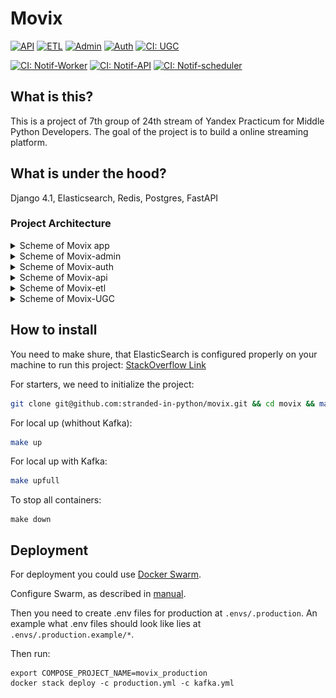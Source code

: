 # Movix

[![API](https://github.com/stranded-in-python/movix-api/actions/workflows/ci.yml/badge.svg)](https://github.com/stranded-in-python/movix-api/actions/workflows/ci.yml)
[![ETL](https://github.com/stranded-in-python/movix-etl/actions/workflows/ci.yml/badge.svg)](https://github.com/stranded-in-python/movix-etl/actions/workflows/ci.yml)
[![Admin](https://github.com/stranded-in-python/movix-admin/actions/workflows/ci.yml/badge.svg)](https://github.com/stranded-in-python/movix-admin/actions/workflows/ci.yml)
[![Auth](https://github.com/stranded-in-python/movix-auth/actions/workflows/ci.yml/badge.svg)](https://github.com/stranded-in-python/movix-auth/actions/workflows/ci.yml)
[![CI: UGC](https://github.com/stranded-in-python/movix-ugc/actions/workflows/ci.yml/badge.svg)](https://github.com/stranded-in-python/movix-ugc/actions/workflows/ci.yml)

[![CI: Notif-Worker](https://github.com/stranded-in-python/movix-notification-worker/actions/workflows/ci.yml/badge.svg)](https://github.com/stranded-in-python/movix-notification-worker/actions/workflows/ci.yml)
[![CI: Notif-API](https://github.com/stranded-in-python/movix-notification-api/actions/workflows/ci.yml/badge.svg)](https://github.com/stranded-in-python/movix-notification-api/actions/workflows/ci.yml)
[![CI: Notif-scheduler](https://github.com/stranded-in-python/movix-notification-scheduler/actions/workflows/ci.yml/badge.svg)](https://github.com/stranded-in-python/movix-notification-scheduler/actions/workflows/ci.yml)

## What is this?

This is a project of 7th group of 24th stream of Yandex Practicum for Middle Python Developers. The goal of the project is to build a online streaming platform.

## What is under the hood?

Django 4.1, Elasticsearch, Redis, Postgres, FastAPI

### Project Architecture

<details>
<summary>Scheme of Movix app</summary>

![movix-as-is](media/movix-as-is.png)

</details>

<details>
<summary>Scheme of Movix-admin</summary>

![movix-admin](media/movix-admin.png)

</details>

<details>
<summary>Scheme of Movix-auth</summary>

![movix-admin](media/movix-auth.png)

</details>

<details>
<summary>Scheme of Movix-api</summary>

![movix-api](media/movix-api.png)

</details>

<details>
<summary>Scheme of Movix-etl</summary>

![movix-etl](media/movix-etl.png)

</details>

<details>
<summary>Scheme of Movix-UGC</summary>

![movix-ugc](media/movix-ugc.png)

</details>

## How to install

You need to make shure, that ElasticSearch is configured properly on your machine to run this project: [StackOverflow Link](https://stackoverflow.com/questions/51445846/elasticsearch-max-virtual-memory-areas-vm-max-map-count-65530-is-too-low-inc)

For starters, we need to initialize the project:

```bash
git clone git@github.com:stranded-in-python/movix.git && cd movix && make init
```

For local up (whithout Kafka):

```bash
make up
```

For local up with Kafka:

```bash
make upfull
```

To stop all containers:

```
make down
```

## Deployment

For deployment you could use [Docker Swarm](https://docs.docker.com/engine/swarm/).

Configure Swarm, as described in [manual](https://dockerswarm.rocks/).

Then you need to create .env files for production at `.envs/.production`.
An example what .env files should look like lies at `.envs/.production.example/*`.

Then run:

```
export COMPOSE_PROJECT_NAME=movix_production
docker stack deploy -c production.yml -c kafka.yml
```
